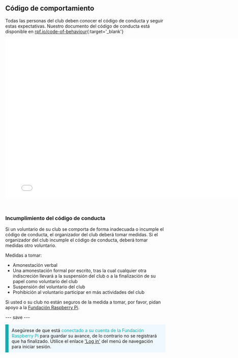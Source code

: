 ## Código de comportamiento

Todas las personas del club deben conocer el código de conducta y seguir estas expectativas. Nuestro documento del código de conducta está disponible en [rpf.io/code-of-behaviour](http://rpf.io/code-of-behaviour){:target='_blank'}

<embed src="images/Raspberry_Pi_Foundation-safeguarding-code-of-behaviour.pdf" width="790" height="500" 
 type="application/pdf">
  </p> 
  
  <p spaces-before="0">
    <br>
  </p>
<h3 spaces-before="0">
  Incumplimiento del código de conducta
</h3>

<p spaces-before="0">
  Si un voluntario de su club se comporta de forma inadecuada o incumple el código de conducta, el organizador del club deberá tomar medidas. Si el organizador del club incumple el código de conducta, deberá tomar medidas otro voluntario.
</p>

<p spaces-before="0">
  Medidas a tomar:
</p>

<ul>
  <li>
    Amonestación verbal
  </li>
  <li>
    Una amonestación formal por escrito, tras la cual cualquier otra indiscreción llevará a la suspensión del club o a la finalización de su papel como voluntario del club
  </li>
  <li>
    Suspensión del voluntario del club
  </li>
  <li>
    Prohibición al voluntario participar en más actividades del club
  </li>
</ul>

<p spaces-before="0">
  Si usted o su club no están seguros de la medida a tomar, por favor, pidan apoyo a la <a href="mailto:safeguarding@raspberrypi.org">Fundación Raspberry Pi</a>.
</p>

<p spaces-before="0">
  --- save ---
</p>

<p style="border-left: solid; border-width:10px; border-color: #0faeb0; background-color: aliceblue; padding: 10px;">
Asegúrese de que está <span style="color: #0faeb0">conectado a su cuenta de la Fundación Raspberry Pi</span> para guardar su avance, de lo contrario no se registrará que ha finalizado. Utilice el enlace <a href="https://my.raspberrypi.org/login">'Log in'</a> del menú de navegación para iniciar sesión.
</p>
